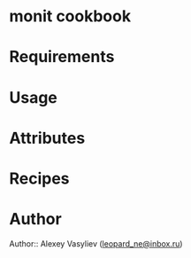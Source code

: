 # monit cookbook

# Requirements

# Usage

# Attributes

# Recipes

# Author

Author:: Alexey Vasyliev (<leopard_ne@inbox.ru>)
